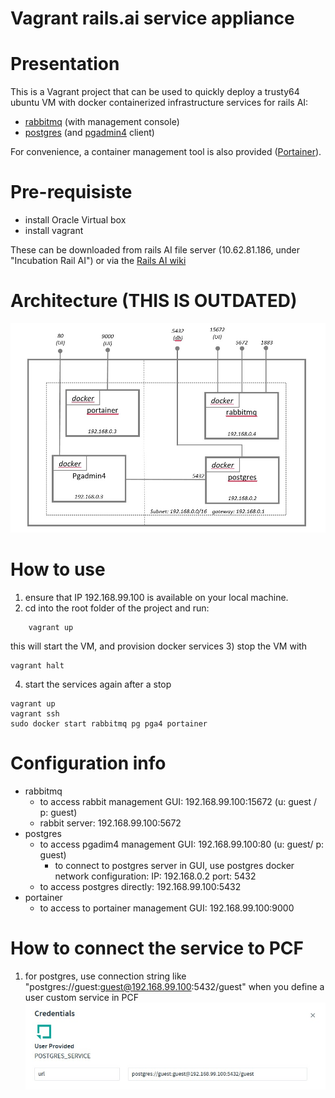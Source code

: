 Vagrant rails.ai service appliance
==================================
# Presentation
This is a Vagrant project that can be used to quickly deploy a trusty64
 ubuntu VM with docker containerized infrastructure services for rails
 AI:
- [rabbitmq](https://hub.docker.com/_/rabbitmq/) (with management
console)
- [postgres](https://hub.docker.com/_/postgres/) (and
[pgadmin4](https://hub.docker.com/r/dpage/pgadmin4/) client)

For convenience, a container management tool is also provided
([Portainer](https://hub.docker.com/r/portainer/portainer/)).

# Pre-requisiste
- install Oracle Virtual box
- install vagrant

These can be downloaded from rails AI file server (10.62.81.186, under
"Incubation Rail AI") or via the [Rails AI wiki](https://treaty.emc.com/engineering/inc/_layouts/15/start.aspx#/Documents/Forms/AllItems.aspx?RootFolder=%2Fengineering%2Finc%2FDocuments%2F%E2%80%8BRail%20AI%2FInfrastructure%2Finfrastructure%5Fsoftware&FolderCTID=0x0120001DEE9E5C5A970F4099BD0534F3630BFA&View=%7B3C828E24%2D498E%2D4FDA%2D9514%2DE8A54A0793D5%7D)

# Architecture (THIS IS OUTDATED)
![infra](infrastructure.jpg)

# How to use
1) ensure that IP 192.168.99.100 is available on your local machine.
2) cd into the root folder of the project and run:
```
    vagrant up
```
this will start the VM, and provision docker services
3) stop the VM with
```
vagrant halt
```
 
4) start the services again after a stop
```
vagrant up
vagrant ssh
sudo docker start rabbitmq pg pga4 portainer
```

# Configuration info
- rabbitmq
  - to access rabbit management GUI: 192.168.99.100:15672 (u: guest / p: guest)
  - rabbit server: 192.168.99.100:5672
- postgres
  - to access pgadim4 management GUI: 192.168.99.100:80 (u: guest/ p: guest)
    - to connect to postgres server in GUI, use postgres docker network
    configuration: IP: 192.168.0.2 port: 5432
  - to access postgres directly: 192.168.99.100:5432
- portainer
  - to access to portainer management GUI: 192.168.99.100:9000
  
# How to connect the service to PCF
1) for postgres, use connection string like "postgres://guest:guest@192.168.99.100:5432/guest" when you
define a user custom service in PCF
![infra](postgres_credential.jpg)
